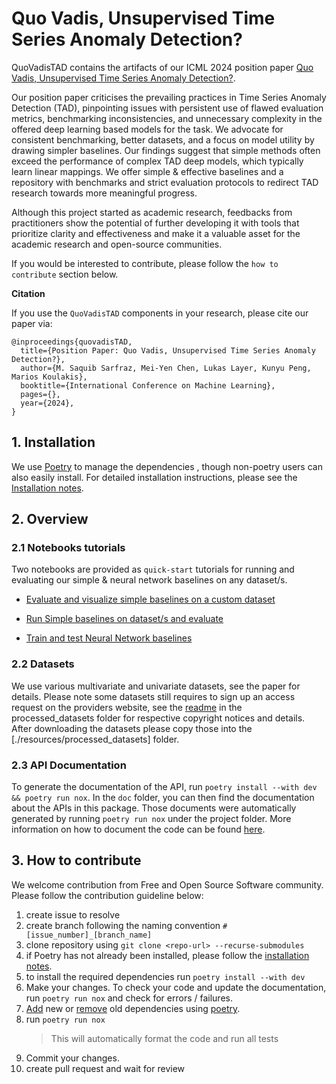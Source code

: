 # Quo Vadis, Unsupervised Time Series Anomaly Detection?

QuoVadisTAD contains the artifacts of our ICML 2024 position paper [Quo Vadis, Unsupervised Time Series Anomaly Detection?](https://arxiv.org/abs/2405.02678).  

Our position paper criticises the prevailing practices in Time Series Anomaly Detection (TAD), pinpointing issues with persistent use of flawed evaluation metrics, benchmarking inconsistencies, and unnecessary complexity in the offered deep learning based models for the task. We advocate for consistent benchmarking, better datasets, and a focus on model utility by drawing simpler baselines. Our findings suggest that simple methods often exceed the performance of complex TAD deep models, which typically learn linear mappings. We offer simple & effective baselines and a repository with benchmarks and strict evaluation protocols to redirect TAD research towards more meaningful progress.

Although this project started as academic research, feedbacks from practitioners show the potential of further developing it with tools that prioritize clarity and effectiveness and make it a valuable asset for the academic research and open-source communities. 

If you would be interested to contribute, please follow the `how to contribute` section below.



**Citation**

If you use the `QuoVadisTAD` components in your research, please cite our paper via:

```
@inproceedings{quovadisTAD,
  title={Position Paper: Quo Vadis, Unsupervised Time Series Anomaly Detection?},
  author={M. Saquib Sarfraz, Mei-Yen Chen, Lukas Layer, Kunyu Peng, Marios Koulakis},
  booktitle={International Conference on Machine Learning},
  pages={},
  year={2024},
}
```


## 1. Installation

We use [Poetry](https://python-poetry.org/) to manage the dependencies , though non-poetry users can also easily install. For detailed installation instructions, please see the [Installation notes](./INSTALLATION_NOTES.md). 

## 2. Overview

### 2.1 Notebooks tutorials

Two notebooks are provided as `quick-start` tutorials for running and evaluating our simple & neural network baselines on any dataset/s.

* [Evaluate and visualize simple baselines on a custom dataset](./notebooks/simple_baselines_example_usage.ipynb)

* [Run Simple baselines on dataset/s and evaluate](./notebooks/simple_baselines_evaluation.ipynb)

* [Train and test Neural Network baselines](./notebooks/nn_baselines_models_train_test.ipynb)


### 2.2 Datasets

We use various multivariate and univariate datasets, see the paper for details. Please note some datasets still requires to sign up an access request on the providers website, see the [readme](./resources/processed_datasets/README.md) in the processed_datasets folder for respective copyright notices and details. After downloading the datasets please copy those into the [./resources/processed_datasets] folder.

 
### 2.3 API Documentation

To generate the documentation of the API, run `poetry install --with dev && poetry run nox`. In the `doc` folder, you can then find the documentation about the APIs in this package. Those documents were automatically generated by running `poetry run nox` under the project folder. More information on how to document the code can be found [here](https://pdoc.dev/docs/pdoc.html#how-can-i).


## 3. How to contribute

We welcome contribution from Free and Open Source Software community. Please follow the contribution guideline below:

1. create issue to resolve
2. create branch following the naming convention `#[issue_number]_[branch_name]`
3. clone repository using `git clone <repo-url> --recurse-submodules`
4. if Poetry has not already been installed, please follow the [installation notes](./INSTALLATION_NOTES.md).
5. to install the required dependencies run `poetry install --with dev`
6. Make your changes. To check your code and update the documentation, run `poetry run nox` and check for errors / failures.
7. [Add](https://python-poetry.org/docs/cli/#add) new or [remove](https://python-poetry.org/docs/cli/#remove) old dependencies using [poetry](https://python-poetry.org/docs/). 
8. run `poetry run nox`
   > This will automatically format the code and run all tests
9. Commit your changes.
10. create pull request and wait for review
